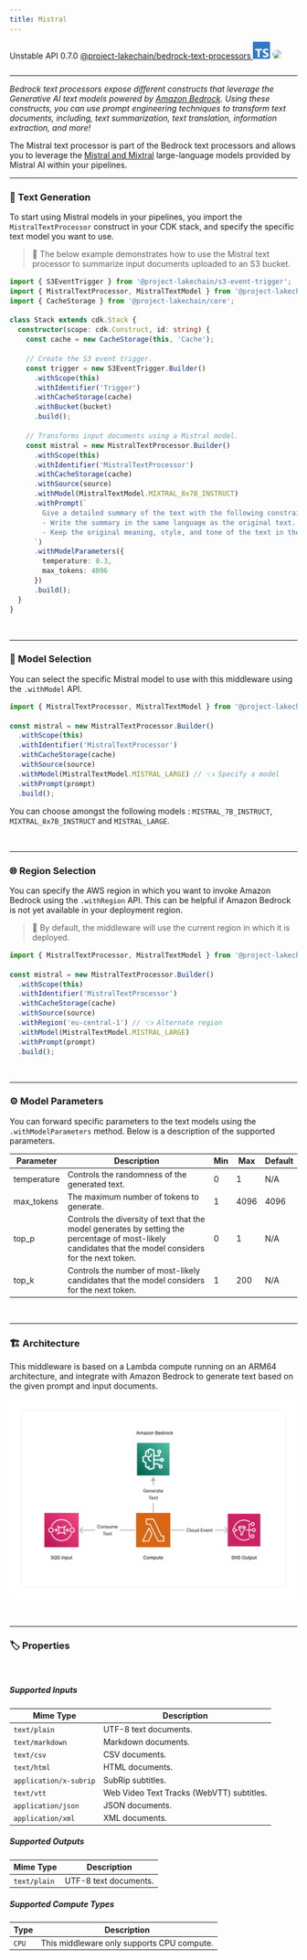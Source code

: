 ```yaml
---
title: Mistral
---
```


<span title="Label: Pro" data-view-component="true" class="Label Label--api text-uppercase">
  Unstable API
</span>
<span title="Label: Pro" data-view-component="true" class="Label Label--version text-uppercase">
  0.7.0
</span>
<span title="Label: Pro" data-view-component="true" class="Label Label--package">
  <a target="_blank" href="https://www.npmjs.com/package/@project-lakechain/bedrock-text-processors">
    @project-lakechain/bedrock-text-processors
  </a>
</span>
<span class="language-icon">
  <svg role="img" viewBox="0 0 24 24" width="30" xmlns="http://www.w3.org/2000/svg" style="fill: #3178C6;"><title>TypeScript</title><path d="M1.125 0C.502 0 0 .502 0 1.125v21.75C0 23.498.502 24 1.125 24h21.75c.623 0 1.125-.502 1.125-1.125V1.125C24 .502 23.498 0 22.875 0zm17.363 9.75c.612 0 1.154.037 1.627.111a6.38 6.38 0 0 1 1.306.34v2.458a3.95 3.95 0 0 0-.643-.361 5.093 5.093 0 0 0-.717-.26 5.453 5.453 0 0 0-1.426-.2c-.3 0-.573.028-.819.086a2.1 2.1 0 0 0-.623.242c-.17.104-.3.229-.393.374a.888.888 0 0 0-.14.49c0 .196.053.373.156.529.104.156.252.304.443.444s.423.276.696.41c.273.135.582.274.926.416.47.197.892.407 1.266.628.374.222.695.473.963.753.268.279.472.598.614.957.142.359.214.776.214 1.253 0 .657-.125 1.21-.373 1.656a3.033 3.033 0 0 1-1.012 1.085 4.38 4.38 0 0 1-1.487.596c-.566.12-1.163.18-1.79.18a9.916 9.916 0 0 1-1.84-.164 5.544 5.544 0 0 1-1.512-.493v-2.63a5.033 5.033 0 0 0 3.237 1.2c.333 0 .624-.03.872-.09.249-.06.456-.144.623-.25.166-.108.29-.234.373-.38a1.023 1.023 0 0 0-.074-1.089 2.12 2.12 0 0 0-.537-.5 5.597 5.597 0 0 0-.807-.444 27.72 27.72 0 0 0-1.007-.436c-.918-.383-1.602-.852-2.053-1.405-.45-.553-.676-1.222-.676-2.005 0-.614.123-1.141.369-1.582.246-.441.58-.804 1.004-1.089a4.494 4.494 0 0 1 1.47-.629 7.536 7.536 0 0 1 1.77-.201zm-15.113.188h9.563v2.166H9.506v9.646H6.789v-9.646H3.375z"/></svg>
</span>
<span class="language-icon" style="margin-right: 10px">
  <a target="_blank" href="https://docs.aws.amazon.com/bedrock/latest/userguide/model-parameters-mistral.html">
    <img src="/project-lakechain/src/assets/icon-mistral.svg" width="34" style="border-radius: 50%" />
  </a>
</span>
<div style="margin-top: 26px"></div>

---

*Bedrock text processors expose different constructs that leverage the Generative AI text models powered by [Amazon Bedrock](https://docs.aws.amazon.com/bedrock/latest/userguide/what-is-bedrock.html). Using these constructs, you can use prompt engineering techniques to transform text documents, including, text summarization, text translation, information extraction, and more!*

The Mistral text processor is part of the Bedrock text processors and allows you to leverage the [Mistral and Mixtral](https://mistral.ai/fr/technology/#models) large-language models provided by Mistral AI within your pipelines.

---

### 📝 Text Generation

To start using Mistral models in your pipelines, you import the `MistralTextProcessor` construct in your CDK stack, and specify the specific text model you want to use.

> 💁 The below example demonstrates how to use the Mistral text processor to summarize input documents uploaded to an S3 bucket.

```typescript
import { S3EventTrigger } from '@project-lakechain/s3-event-trigger';
import { MistralTextProcessor, MistralTextModel } from '@project-lakechain/bedrock-text-processors';
import { CacheStorage } from '@project-lakechain/core';

class Stack extends cdk.Stack {
  constructor(scope: cdk.Construct, id: string) {
    const cache = new CacheStorage(this, 'Cache');

    // Create the S3 event trigger.
    const trigger = new S3EventTrigger.Builder()
      .withScope(this)
      .withIdentifier('Trigger')
      .withCacheStorage(cache)
      .withBucket(bucket)
      .build();

    // Transforms input documents using a Mistral model.
    const mistral = new MistralTextProcessor.Builder()
      .withScope(this)
      .withIdentifier('MistralTextProcessor')
      .withCacheStorage(cache)
      .withSource(source)
      .withModel(MistralTextModel.MIXTRAL_8x7B_INSTRUCT)
      .withPrompt(`
        Give a detailed summary of the text with the following constraints:
        - Write the summary in the same language as the original text.
        - Keep the original meaning, style, and tone of the text in the summary.
      `)
      .withModelParameters({
        temperature: 0.3,
        max_tokens: 4096
      })
      .build();
  }
}
```

<br>

---

### 🤖 Model Selection

You can select the specific Mistral model to use with this middleware using the `.withModel` API.

```typescript
import { MistralTextProcessor, MistralTextModel } from '@project-lakechain/bedrock-text-processors';

const mistral = new MistralTextProcessor.Builder()
  .withScope(this)
  .withIdentifier('MistralTextProcessor')
  .withCacheStorage(cache)
  .withSource(source)
  .withModel(MistralTextModel.MISTRAL_LARGE) // 👈 Specify a model
  .withPrompt(prompt)
  .build();
```

You can choose amongst the following models : `MISTRAL_7B_INSTRUCT`, `MIXTRAL_8x7B_INSTRUCT` and `MISTRAL_LARGE`.

<br>

---

### 🌐 Region Selection

You can specify the AWS region in which you want to invoke Amazon Bedrock using the `.withRegion` API. This can be helpful if Amazon Bedrock is not yet available in your deployment region.

> 💁 By default, the middleware will use the current region in which it is deployed.

```typescript
import { MistralTextProcessor, MistralTextModel } from '@project-lakechain/bedrock-text-processors';

const mistral = new MistralTextProcessor.Builder()
  .withScope(this)
  .withIdentifier('MistralTextProcessor')
  .withCacheStorage(cache)
  .withSource(source)
  .withRegion('eu-central-1') // 👈 Alternate region
  .withModel(MistralTextModel.MISTRAL_LARGE)
  .withPrompt(prompt)
  .build();
```

<br>

---

### ⚙️ Model Parameters

You can forward specific parameters to the text models using the `.withModelParameters` method. Below is a description of the supported parameters.

Parameter   | Description | Min | Max | Default
----------- | ----------- | --- | --- | -------
temperature | Controls the randomness of the generated text. | 0 | 1 | N/A
max_tokens  | The maximum number of tokens to generate. | 1 | 4096 | 4096
top_p       | Controls the diversity of text that the model generates by setting the percentage of most-likely candidates that the model considers for the next token. | 0 | 1 | N/A
top_k       | Controls the number of most-likely candidates that the model considers for the next token. | 1 | 200 | N/A

<br>

---

### 🏗️ Architecture

This middleware is based on a Lambda compute running on an ARM64 architecture, and integrate with Amazon Bedrock to generate text based on the given prompt and input documents.

![Architecture](../../../assets/bedrock-text-generators-architecture.png)

<br>

---

### 🏷️ Properties

<br>

##### Supported Inputs

|  Mime Type  | Description |
| ----------- | ----------- |
| `text/plain` | UTF-8 text documents. |
| `text/markdown` | Markdown documents. |
| `text/csv` | CSV documents. |
| `text/html` | HTML documents. |
| `application/x-subrip` | SubRip subtitles. |
| `text/vtt` | Web Video Text Tracks (WebVTT) subtitles. |
| `application/json` | JSON documents. |
| `application/xml` | XML documents. |

##### Supported Outputs

|  Mime Type  | Description |
| ----------- | ----------- |
| `text/plain` | UTF-8 text documents. |

##### Supported Compute Types

| Type  | Description |
| ----- | ----------- |
| `CPU` | This middleware only supports CPU compute. |
